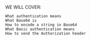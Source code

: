 WE WILL COVER:


    What authentication means
    What Base64 is
    How to encode a string in Base64
    What Basic authentication means
    How to send the Authorization header
